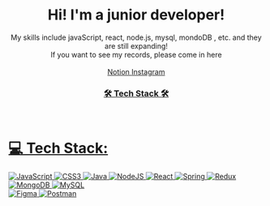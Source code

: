 <h1 align="center"><b>Hi! I'm a junior developer!</b></h1>
<p align="center">
My skills include javaScript, react, node.js, mysql, mondoDB , etc. and they are still expanding! <br>
If you want to see my records, please come in here<br>

<br>
 <a href="https://www.notion.so/yoonyoonzzi/5ec627a3fb4342f0b034d3cc7e02d843"> Notion
 <a href="https://www.instagram.com/nuoyz/"> Instagram
 
</p>
<h3 align="center"><b>🛠 Tech Stack 🛠</b></h3>
</br>
 
# 💻 Tech Stack:
 ![JavaScript](https://img.shields.io/badge/javascript-%23323330.svg?style=for-the-badge&logo=javascript&logoColor=%23F7DF1E) 
 ![CSS3](https://img.shields.io/badge/css3-%231572B6.svg?style=for-the-badge&logo=css3&logoColor=white) 
 ![Java](https://img.shields.io/badge/java-%23ED8B00.svg?style=for-the-badge&logo=java&logoColor=white) 
 ![NodeJS](https://img.shields.io/badge/node.js-6DA55F?style=for-the-badge&logo=node.js&logoColor=white) 
 ![React](https://img.shields.io/badge/react-%2320232a.svg?style=for-the-badge&logo=react&logoColor=%2361DAFB) 
 ![Spring](https://img.shields.io/badge/spring-%236DB33F.svg?style=for-the-badge&logo=spring&logoColor=white) 
 ![Redux](https://img.shields.io/badge/redux-%23593d88.svg?style=for-the-badge&logo=redux&logoColor=white) 
 ![MongoDB](https://img.shields.io/badge/MongoDB-%234ea94b.svg?style=for-the-badge&logo=mongodb&logoColor=white) 
 ![MySQL](https://img.shields.io/badge/mysql-%2300f.svg?style=for-the-badge&logo=mysql&logoColor=white) 	
 ![Figma](https://img.shields.io/badge/figma-%23F24E1E.svg?style=for-the-badge&logo=figma&logoColor=white) 
 ![Postman](https://img.shields.io/badge/Postman-FF6C37?style=for-the-badge&logo=postman&logoColor=white)


